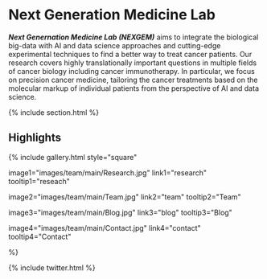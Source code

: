 ---
---

# Next Generation Medicine Lab

***Next Genernation Medicine Lab (NEXGEM)*** aims to integrate the biological big-data with AI and data science approaches and cutting-edge experimental techniques to find a better way to treat cancer patients. Our research covers highly translationally important questions in multiple fields of cancer biology including cancer immunotherapy. In particular, we focus on precision cancer medicine, tailoring the cancer treatments based on the molecular markup of individual patients from the perspective of AI and data science.

{% include section.html %}

## Highlights

{%
  include gallery.html
  style="square"

  image1="images/team/main/Research.jpg"
  link1="research"
  tooltip1="reseach"

  image2="images/team/main/Team.jpg"
  link2="team"
  tooltip2="Team"

  image3="images/team/main/Blog.jpg"
  link3="blog"
  tooltip3="Blog"

  image4="images/team/main/Contact.jpg"
  link4="contact"
  tooltip4="Contact"
  
%}

{% include twitter.html %}
